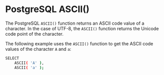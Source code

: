 # PostgreSQL ASCII()

The PostgreSQL `ASCII()` function returns an ASCII code value of a character. In the case of UTF-8, the `ASCII()` function returns the Unicode code point of the character.

The following example uses the `ASCII()` function to get the ASCII code values of the character `A` and `a`:

```bash
SELECT
    ASCII( 'A' ),
    ASCII( 'a' );
```